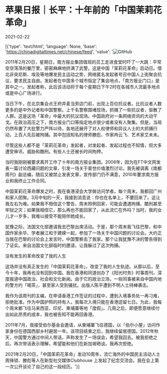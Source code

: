 # 苹果日报｜长平：十年前的「中国茉莉花革命」

2021-02-22

[{'type': 'text/html', 'language': None, 'base': 'https://chinadigitaltimes.net/chinese/feed', 'value': '![GitHub](https://chinadigitaltimes.net/chinese/files/2021/02/image-1613977310876.jpg)

2011年2月20日，星期日，南方报业集团值班的员工走进食堂时吓了一大跳：平常空空荡荡的餐厅里，密密麻麻地挤满了武警。这是中国「茉莉花革命」启动日。借北非突尼斯、埃及等地爆发民主运动之势，网络匿名发起者号召中国人上街聚会抗议，要求民主自由。发起者在中国多个城市指定了集会地点，「南方报业门口」是其中之一。发起者称，此后该活动将于每个星期日下午2时在各城市人流最多地点或是中心广场进行。

当日下午，在北京集会点王府井麦当劳店门前，出现上百位抗议者。比抗议者人数更多的是中外记者和中国警察。上千名警察围堵现场，抓捕了一些抗议者，驱散了人群。这是这场「革命」中最大的抗议现场。中国政府对一条网络资讯的大动干戈。在政治高压之下，南方报业门口等指定地点很少或者没有人聚集。但是，当局仍然布置了大批警力严阵以待，各地还展开了对人权律师和异议人士的大抓捕行动，上百人先后被拘捕。其中包括知名的律师滕彪、作家冉云飞、艺术家艾未未。

尽管这些人都不是「茉莉花革命」发起者，对发起者、发起过程也不知情，但大多遭受审讯、威胁和酷刑。有些人士还被长时间拘押。

当时我刚刚被要求离开工作了十年的南方报业集团。2008年，因为在FT中文网发表一篇讨论西藏问题的文章，引发一场关于普世价值激烈讨论。我先被调离《南都周刊》副总编，随后又被禁止发表文章，宣传部门仍不满意，2010年要求南方报业和我终止工作合同。

中国茉莉花革命爆发之时，我在香港浸会大学做访问学者。每个周末，我都回广州和家人团聚。3月中旬的一天，我接到消息说：你也在名单上，不要回来了。这让我左右为难。如果我不相信这个警告，周末照例回家，可能会遭遇拘捕、酷刑甚至牢狱之灾；如果我相信它，那么再也不能回家了，从此流亡在外吗？当时，我的女儿才一岁多，我难以接受不能陪伴她成长。

犹豫之际，法国文化部邀请我去巴黎出席活动。于是，那个周末我飞往巴黎，和中国作家余华、学者展江和于建嵘一起，参加了一场关于中国问题的讨论会。大约正当我在巴黎的讨论会上发言时，中国警察去了我家。那个让我犹豫不决的警告得到了证实。来自法国文化部临时的邀请，让我躲过了这次拘捕。

没有发生的革命改变了我的人生

这场并没有真正发生的「中国茉莉花革命」，改变了我的人生轨迹。从那以后，至今十年，我再也没有回到中国。我在香港和同道创办了《阳光时务》时事周刊，深度报道中国政治、社会和文化新闻。由于它的政治立场，一些同事被来自中国内地的警方约「喝茶」，甚至家人受到骚扰。出版人陈平遭到不明人士持棒袭击。

我作为该周刊的主编，在申请香港工作签证的过程中，遭到入境事务处一再刁难，拒绝批准。作为中国护照的持有人，我每次入境只能在香港逗留七日。为此，我每个周末都飞往马来西亚、印尼、柬埔寨等地「度假」。几周之后，即便愿意继续付出如此昂贵的成本，我也被告知不能再回香港。

2011年7月，我接受伯尔基金会邀请，从柬埔寨飞往德国，以「伯尔小屋」访问作家身份在德国西部乡村避居一年。该项目结束之后，我继续留居德国。2012年秋天，中国警方通过中间人带话，声称发生了一场误会，希望我回去。被我拒绝之后，再次带话表示理解，希望能和他们在新加坡晤谈。我再次拒绝。

2021年2月20日，「中国茉莉花革命」发动10周年，流亡海外的中国民主活动人士周锋锁、滕彪等人在新型社交媒体Clubhouse 上发起了纪念交流会。我在会上第一次公开谈论了自己的这一段经历。'}]